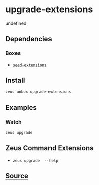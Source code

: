 
upgrade-extensions
====================


undefined



## Dependencies
### Boxes
* [`seed-extensions`](seed-extensions.md)




## Install
```bash
zeus unbox upgrade-extensions
```
## Examples
### Watch 
```bash
zeus upgrade
```

## Zeus Command Extensions
* ```zeus upgrade  --help```







## [Source](https://github.com/liquidapps-io/zeus-sdk/tree/master/boxes/groups/core/upgrade-extensions)